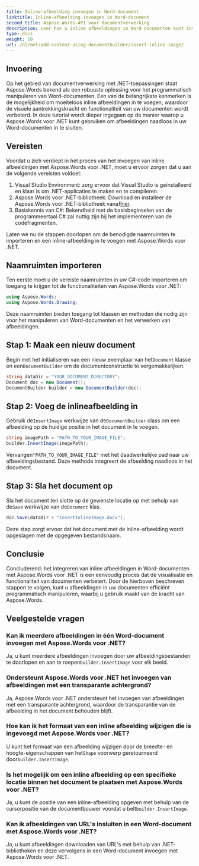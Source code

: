 ```yaml
---
title: Inline-afbeelding invoegen in Word-document
linktitle: Inline-afbeelding invoegen in Word-document
second_title: Aspose.Words-API voor documentverwerking
description: Leer hoe u inline afbeeldingen in Word-documenten kunt invoegen met Aspose.Words voor .NET. Stapsgewijze handleiding met codevoorbeelden en veelgestelde vragen.
type: docs
weight: 10
url: /nl/net/add-content-using-documentbuilder/insert-inline-image/
---
```

## Invoering

Op het gebied van documentverwerking met .NET-toepassingen staat Aspose.Words bekend als een robuuste oplossing voor het programmatisch manipuleren van Word-documenten. Een van de belangrijkste kenmerken is de mogelijkheid om moeiteloos inline afbeeldingen in te voegen, waardoor de visuele aantrekkingskracht en functionaliteit van uw documenten wordt verbeterd. In deze tutorial wordt dieper ingegaan op de manier waarop u Aspose.Words voor .NET kunt gebruiken om afbeeldingen naadloos in uw Word-documenten in te sluiten.

## Vereisten

Voordat u zich verdiept in het proces van het invoegen van inline afbeeldingen met Aspose.Words voor .NET, moet u ervoor zorgen dat u aan de volgende vereisten voldoet:

1. Visual Studio Environment: zorg ervoor dat Visual Studio is geïnstalleerd en klaar is om .NET-applicaties te maken en te compileren.
2.  Aspose.Words voor .NET-bibliotheek: Download en installeer de Aspose.Words voor .NET-bibliotheek vanaf[hier](https://releases.aspose.com/words/net/).
3. Basiskennis van C#: Bekendheid met de basisbeginselen van de programmeertaal C# zal nuttig zijn bij het implementeren van de codefragmenten.

Laten we nu de stappen doorlopen om de benodigde naamruimten te importeren en een inline-afbeelding in te voegen met Aspose.Words voor .NET.

## Naamruimten importeren

Ten eerste moet u de vereiste naamruimten in uw C#-code importeren om toegang te krijgen tot de functionaliteiten van Aspose.Words voor .NET:

```csharp
using Aspose.Words;
using Aspose.Words.Drawing;
```

Deze naamruimten bieden toegang tot klassen en methoden die nodig zijn voor het manipuleren van Word-documenten en het verwerken van afbeeldingen.

## Stap 1: Maak een nieuw document

 Begin met het initialiseren van een nieuw exemplaar van het`Document` klasse en een`DocumentBuilder` om de documentconstructie te vergemakkelijken.

```csharp
string dataDir = "YOUR_DOCUMENT_DIRECTORY";
Document doc = new Document();
DocumentBuilder builder = new DocumentBuilder(doc);
```

## Stap 2: Voeg de inlineafbeelding in

 Gebruik de`InsertImage` werkwijze van de`DocumentBuilder` class om een afbeelding op de huidige positie in het document in te voegen.

```csharp
string imagePath = "PATH_TO_YOUR_IMAGE_FILE";
builder.InsertImage(imagePath);
```

 Vervangen`"PATH_TO_YOUR_IMAGE_FILE"` met het daadwerkelijke pad naar uw afbeeldingsbestand. Deze methode integreert de afbeelding naadloos in het document.

## Stap 3: Sla het document op

 Sla het document ten slotte op de gewenste locatie op met behulp van de`Save` werkwijze van de`Document` klas.

```csharp
doc.Save(dataDir + "InsertInlineImage.docx");
```

Deze stap zorgt ervoor dat het document met de inline-afbeelding wordt opgeslagen met de opgegeven bestandsnaam.

## Conclusie

Concluderend: het integreren van inline afbeeldingen in Word-documenten met Aspose.Words voor .NET is een eenvoudig proces dat de visualisatie en functionaliteit van documenten verbetert. Door de hierboven beschreven stappen te volgen, kunt u afbeeldingen in uw documenten efficiënt programmatisch manipuleren, waarbij u gebruik maakt van de kracht van Aspose.Words.

## Veelgestelde vragen

### Kan ik meerdere afbeeldingen in één Word-document invoegen met Aspose.Words voor .NET?
 Ja, u kunt meerdere afbeeldingen invoegen door uw afbeeldingsbestanden te doorlopen en aan te roepen`builder.InsertImage` voor elk beeld.

### Ondersteunt Aspose.Words voor .NET het invoegen van afbeeldingen met een transparante achtergrond?
Ja, Aspose.Words voor .NET ondersteunt het invoegen van afbeeldingen met een transparante achtergrond, waardoor de transparantie van de afbeelding in het document behouden blijft.

### Hoe kan ik het formaat van een inline afbeelding wijzigen die is ingevoegd met Aspose.Words voor .NET?
 U kunt het formaat van een afbeelding wijzigen door de breedte- en hoogte-eigenschappen van het`Shape` voorwerp geretourneerd door`builder.InsertImage`.

### Is het mogelijk om een inline afbeelding op een specifieke locatie binnen het document te plaatsen met Aspose.Words voor .NET?
 Ja, u kunt de positie van een inline-afbeelding opgeven met behulp van de cursorpositie van de documentbouwer voordat u belt`builder.InsertImage`.

### Kan ik afbeeldingen van URL's insluiten in een Word-document met Aspose.Words voor .NET?
Ja, u kunt afbeeldingen downloaden van URL's met behulp van .NET-bibliotheken en deze vervolgens in een Word-document invoegen met Aspose.Words voor .NET.